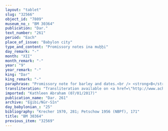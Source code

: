```yaml
---
layout: "tablet"
slug: "32566"
object_id: "7809"
museum_no_: "BM 30364"
publication: "Dar."
text_number: "261"
period: "Each"
place_of_issue: "Babylon city"
type_and_content: "Promissory notes ina muẖẖi"
day_remark: "-"
month: "XII"
month_remark: "-"
year: "9"
year_remark: "-"
king: "Dar"
king_remark: "-"
paraphrase: "Promissory note for barley and dates.<br /> <strong>B</strong> owes 3 kor of barley and 4 kor of dates to <strong>A</strong>. The barley should be delivered in Ayyār (II) and the dates in Ta&scaron;rīt (VII) on the creditor&#39;s land (<em>bītu</em>) in &Scaron;ahrīnu and according to his measure. <strong>A</strong> has returned the promissory notes for barley and dates which <strong>B</strong> owed to his slave (<strong>C</strong>). Witnesses.<br /> &nbsp;<br /> <strong>A </strong>= Marduk-nāṣir-apli/Itti-Marduk-balāṭu//Egibi; <strong>B </strong>= Kāṣir/&Scaron;ulāya; <strong>C</strong>=Madānu-bēlu-uṣur (slave of <strong>A</strong>)"
transliteration: "Transliteration available on <a href=\"http://www.achemenet.com/fr/item/?/1087349=BM 30364&l=a&c=1&t=1.4/1/24/1/1657858\" target=\"_blank\">Achemenet</a>"
imported: "Kathleen Abraham (07/01/2017)"
publication_name: "Dar. 261"
archive: "Egibi/Nūr-Sîn"
day_babylonian_: "25"
bibliography: "Krecher 1970, 281; Petschow 1956 (NBPf), 171"
title: "BM 30364"
previous_item: "32569"
---
```


